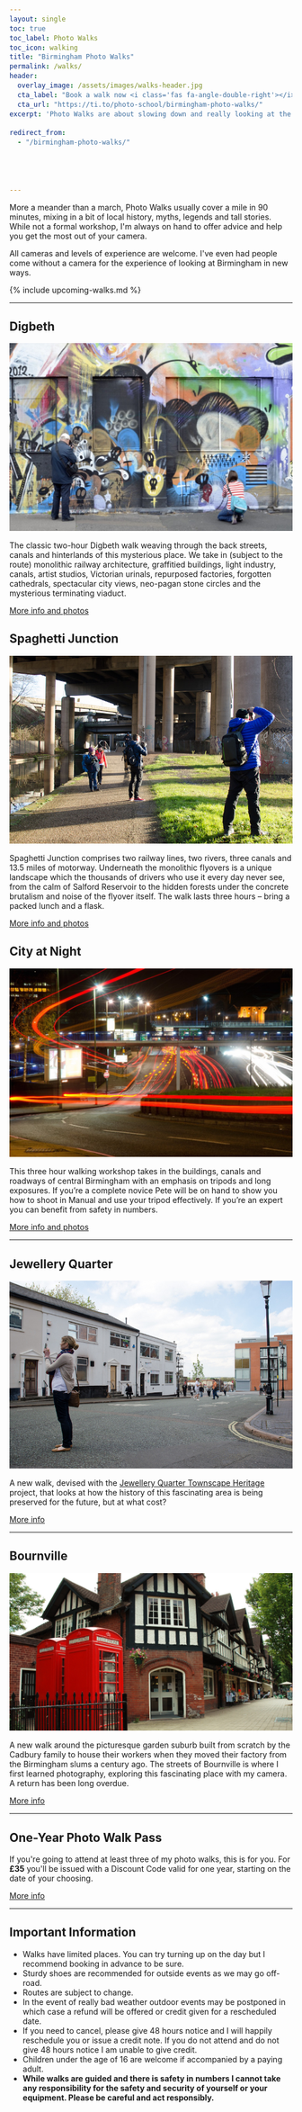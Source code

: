 ```yaml
---
layout: single
toc: true
toc_label: Photo Walks
toc_icon: walking
title: "Birmingham Photo Walks"
permalink: /walks/
header:
  overlay_image: /assets/images/walks-header.jpg
  cta_label: "Book a walk now <i class='fas fa-angle-double-right'></i>"
  cta_url: "https://ti.to/photo-school/birmingham-photo-walks/"
excerpt: 'Photo Walks are about slowing down and really looking at the details of the city while learning from being in a group.'

redirect_from: 
  - "/birmingham-photo-walks/"




---
```



More a meander than a march, Photo Walks usually cover a mile in 90 minutes, mixing in a bit of local history, myths, legends and tall stories. While not a formal workshop, I'm always on hand to offer advice and help you get the most out of your camera.

All cameras and levels of experience are welcome. I've even had people come without a camera for the experience of looking at Birmingham in new ways.

{% include upcoming-walks.md %}

* * * 

## Digbeth

[![](/assets/images/slider000011-1024x678.jpg)](/digbeth)

The classic two-hour Digbeth walk weaving through the back streets, canals and hinterlands of this mysterious place. We take in (subject to the route) monolithic railway architecture, graffitied buildings, light industry, canals, artist studios, Victorian urinals, repurposed factories, forgotten cathedrals, spectacular city views, neo-pagan stone circles and the mysterious terminating viaduct.

<a href="/digbeth" class="btn btn--primary">More info and photos</a>

## Spaghetti Junction

[![](/assets/images/spagwalkers.jpg)](/spaghetti-junction)

Spaghetti Junction comprises two railway lines, two rivers, three canals and 13.5 miles of motorway. Underneath the monolithic flyovers is a unique landscape which the thousands of drivers who use it every day never see, from the calm of Salford Reservoir to the hidden forests under the concrete brutalism and noise of the flyover itself. The walk lasts three hours – bring a packed lunch and a flask. 

<a href="/spaghetti-junction" class="btn btn--primary">More info and photos</a>

## City at Night

[![](/assets/images/16138005618_9a8a0752b3_o-copy1.jpg)](/city-at-night)

This three hour walking workshop takes in the buildings, canals and roadways of central Birmingham with an emphasis on tripods and long exposures. If you’re a complete novice Pete will be on hand to show you how to shoot in Manual and use your tripod effectively. If you’re an expert you can benefit from safety in numbers. 
 
<a href="/city-at-night" class="btn btn--primary">More info and photos</a>

*** 

## Jewellery Quarter

[![](/assets/images/jqsquare.jpg)](/jewellery-quarter)

A new walk, devised with the [Jewellery Quarter Townscape Heritage](https://jewelleryquarter.net/townscape-heritage/) project, that looks at how the history of this fascinating area is being preserved for the future, but at what cost?
 
<a href="/jewellery-quarter" class="btn btn--primary">More info</a>

*** 

## Bournville

[![](/assets/images/bournville.jpg)](/bournville)

A new walk around the picturesque garden suburb built from scratch by the Cadbury family to house their workers when they moved their factory from the Birmingham slums a century ago. The streets of Bournville is where I first learned photography, exploring this fascinating place with my camera. A return has been long overdue. 
 
<a href="/bournville" class="btn btn--primary">More info</a>

*** 

## One-Year Photo Walk Pass

If you're going to attend at least three of my photo walks, this is for you. For **£35** you'll be issued with a Discount Code valid for one year, starting on the date of your choosing.

<a href="/walks-pass" class="btn btn--primary">More info</a>

***

## Important Information

* Walks have limited places. You can try turning up on the day but I recommend booking in advance to be sure.
* Sturdy shoes are recommended for outside events as we may go off-road.
* Routes are subject to change.
* In the event of really bad weather outdoor events may be postponed in which case a refund will be offered or credit given for a rescheduled date.
* If you need to cancel, please give 48 hours notice and I will happily reschedule you or issue a credit note. If you do not attend and do not give 48 hours notice I am unable to give credit.
* Children under the age of 16 are welcome if accompanied by a paying adult.
* **While walks are guided and there is safety in numbers I cannot take any responsibility for the safety and security of yourself or your equipment. Please be careful and act responsibly.**